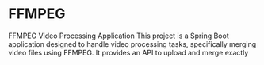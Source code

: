 # FFMPEG
FFMPEG Video Processing Application This project is a Spring Boot application designed to handle video processing tasks, specifically merging video files using FFMPEG. It provides an API to upload and merge exactly 
